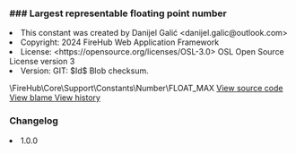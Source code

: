 <title># FLOAT_MAX</title>

<code-block lang="php">
<![CDATA[constant float FLOAT_MAX = \PHP_FLOAT_MAX]]>
</code-block>













### ### Largest representable floating point number



<deflist>
    <def title="Constant basic info:">
        <list><li>This constant was created by Danijel Galić &lt;danijel.galic@outlook.com&gt;</li><li>Copyright: 2024 FireHub Web Application Framework</li><li>License: &lt;https://opensource.org/licenses/OSL-3.0&gt; OSL Open Source License version 3</li><li>Version: GIT: $Id$ Blob checksum.</li></list>
    </def>
</deflist>

<deflist><def title="Fully Qualified Constant Name:">
        \FireHub\Core\Support\Constants\Number\FLOAT_MAX
    </def><def title="Source code:">
        <a href="https://github.com/The-FireHub-Project/Core/blob/develop-pre-alpha-m1/src/support/constants/firehub.Number.php#L97">
            View source code
        </a>
    </def>
    <def title="Blame:">
        <a href="https://github.com/The-FireHub-Project/Core/blame/develop-pre-alpha-m1/src/support/constants/firehub.Number.php">
            View blame
        </a>
    </def>
    <def title="History:">
        <a href="https://github.com/The-FireHub-Project/Core/commits/develop-pre-alpha-m1/src/support/constants/firehub.Number.php">
            View history
        </a>
    </def></deflist>
### Changelog
<deflist>
    <def title="Version history:">
        <list><li>1.0.0</li></list>
    </def>
</deflist>

